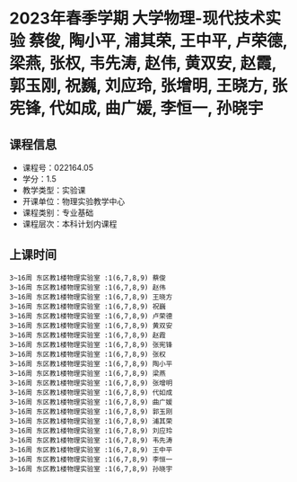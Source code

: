 # 2023年春季学期 大学物理-现代技术实验 蔡俊, 陶小平, 浦其荣, 王中平, 卢荣德, 梁燕, 张权, 韦先涛, 赵伟, 黄双安, 赵霞, 郭玉刚, 祝巍, 刘应玲, 张增明, 王晓方, 张宪锋, 代如成, 曲广媛, 李恒一, 孙晓宇






## 课程信息

- 课程号：022164.05
- 学分：1.5
- 教学类型：实验课
- 开课单位：物理实验教学中心
- 课程类别：专业基础
- 课程层次：本科计划内课程

## 上课时间

```
3~16周 东区教1楼物理实验室 :1(6,7,8,9) 蔡俊
3~16周 东区教1楼物理实验室 :1(6,7,8,9) 赵伟
3~16周 东区教1楼物理实验室 :1(6,7,8,9) 王晓方
3~16周 东区教1楼物理实验室 :1(6,7,8,9) 祝巍
3~16周 东区教1楼物理实验室 :1(6,7,8,9) 卢荣德
3~16周 东区教1楼物理实验室 :1(6,7,8,9) 黄双安
3~16周 东区教1楼物理实验室 :1(6,7,8,9) 赵霞
3~16周 东区教1楼物理实验室 :1(6,7,8,9) 张宪锋
3~16周 东区教1楼物理实验室 :1(6,7,8,9) 张权
3~16周 东区教1楼物理实验室 :1(6,7,8,9) 陶小平
3~16周 东区教1楼物理实验室 :1(6,7,8,9) 梁燕
3~16周 东区教1楼物理实验室 :1(6,7,8,9) 张增明
3~16周 东区教1楼物理实验室 :1(6,7,8,9) 代如成
3~16周 东区教1楼物理实验室 :1(6,7,8,9) 曲广媛
3~16周 东区教1楼物理实验室 :1(6,7,8,9) 郭玉刚
3~16周 东区教1楼物理实验室 :1(6,7,8,9) 浦其荣
3~16周 东区教1楼物理实验室 :1(6,7,8,9) 刘应玲
3~16周 东区教1楼物理实验室 :1(6,7,8,9) 韦先涛
3~16周 东区教1楼物理实验室 :1(6,7,8,9) 王中平
3~16周 东区教1楼物理实验室 :1(6,7,8,9) 李恒一
3~16周 东区教1楼物理实验室 :1(6,7,8,9) 孙晓宇
```

